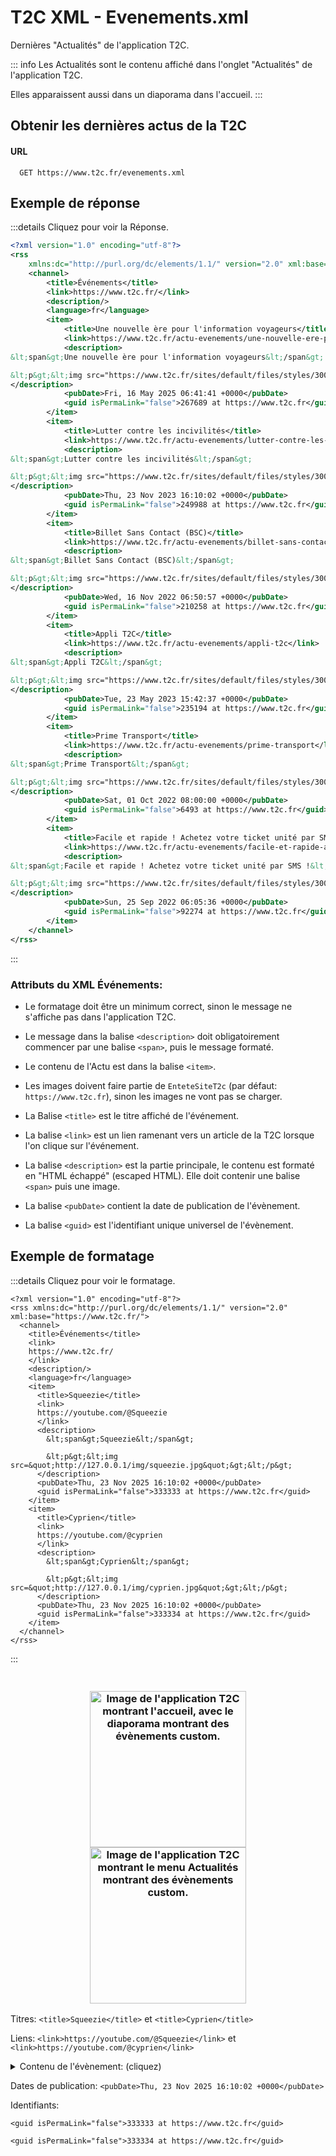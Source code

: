 # T2C XML - Evenements.xml

Dernières "Actualités" de l'application T2C.

::: info
Les Actualités sont le contenu affiché dans l'onglet "Actualités" de l'application T2C.

Elles apparaissent aussi dans un diaporama dans l'accueil.
:::

## Obtenir les dernières actus de la T2C

#### URL
```
  GET https://www.t2c.fr/evenements.xml
```

## Exemple de réponse

:::details Cliquez pour voir la Réponse.
```xml
<?xml version="1.0" encoding="utf-8"?>
<rss
	xmlns:dc="http://purl.org/dc/elements/1.1/" version="2.0" xml:base="https://www.t2c.fr/">
	<channel>
		<title>Événements</title>
		<link>https://www.t2c.fr/</link>
		<description/>
		<language>fr</language>
		<item>
			<title>Une nouvelle ère pour l'information voyageurs</title>
			<link>https://www.t2c.fr/actu-evenements/une-nouvelle-ere-pour-linformation-voyageurs</link>
			<description>
&lt;span&gt;Une nouvelle ère pour l'information voyageurs&lt;/span&gt;

&lt;p&gt;&lt;img src="https://www.t2c.fr/sites/default/files/styles/300/public/2025-05/VISUEL_FLIRT_APPLI_1600X900PX.jpg?itok=rCGtFTyQ" alt="Une nouvelle ère pour l'information voyageurs" title="Une nouvelle ère pour l'information voyageurs"&gt;&lt;/p&gt;
</description>
			<pubDate>Fri, 16 May 2025 06:41:41 +0000</pubDate>
			<guid isPermaLink="false">267689 at https://www.t2c.fr</guid>
		</item>
		<item>
			<title>Lutter contre les incivilités</title>
			<link>https://www.t2c.fr/actu-evenements/lutter-contre-les-incivilites-0</link>
			<description>
&lt;span&gt;Lutter contre les incivilités&lt;/span&gt;

&lt;p&gt;&lt;img src="https://www.t2c.fr/sites/default/files/styles/300/public/2023-11/V1_T2C_VISUEL_INCIVILITES_CONTROLEUSE_1600X900PX.jpg?itok=TxNyOeMM" alt="Lutter contre les incivilités" title="Lutter contre les incivilités"&gt;&lt;/p&gt;
</description>
			<pubDate>Thu, 23 Nov 2023 16:10:02 +0000</pubDate>
			<guid isPermaLink="false">249988 at https://www.t2c.fr</guid>
		</item>
		<item>
			<title>Billet Sans Contact (BSC)</title>
			<link>https://www.t2c.fr/actu-evenements/billet-sans-contact-bsc</link>
			<description>
&lt;span&gt;Billet Sans Contact (BSC)&lt;/span&gt;

&lt;p&gt;&lt;img src="https://www.t2c.fr/sites/default/files/styles/300/public/2022-10/bsc-1600X900_0.jpg?itok=HbTFuq6q" alt="Billet Sans Contact (BSC)" title="Billet Sans Contact (BSC)"&gt;&lt;/p&gt;
</description>
			<pubDate>Wed, 16 Nov 2022 06:50:57 +0000</pubDate>
			<guid isPermaLink="false">210258 at https://www.t2c.fr</guid>
		</item>
		<item>
			<title>Appli T2C</title>
			<link>https://www.t2c.fr/actu-evenements/appli-t2c</link>
			<description>
&lt;span&gt;Appli T2C&lt;/span&gt;

&lt;p&gt;&lt;img src="https://www.t2c.fr/sites/default/files/styles/300/public/2023-05/Ev%C3%A9nement_Appli_1600X900PX.jpg?itok=UCV_C0gu" alt="Appli T2C" title="Appli T2C"&gt;&lt;/p&gt;
</description>
			<pubDate>Tue, 23 May 2023 15:42:37 +0000</pubDate>
			<guid isPermaLink="false">235194 at https://www.t2c.fr</guid>
		</item>
		<item>
			<title>Prime Transport</title>
			<link>https://www.t2c.fr/actu-evenements/prime-transport</link>
			<description>
&lt;span&gt;Prime Transport&lt;/span&gt;

&lt;p&gt;&lt;img src="https://www.t2c.fr/sites/default/files/styles/300/public/2022-05/T2C_PUB_PRIME_TRANSPORT_1600X900.jpg?itok=Bbe7IxwD" alt="Prime Transport" title="Prime Transport"&gt;&lt;/p&gt;
</description>
			<pubDate>Sat, 01 Oct 2022 08:00:00 +0000</pubDate>
			<guid isPermaLink="false">6493 at https://www.t2c.fr</guid>
		</item>
		<item>
			<title>Facile et rapide ! Achetez votre ticket unité par SMS !</title>
			<link>https://www.t2c.fr/actu-evenements/facile-et-rapide-achetez-votre-ticket-unite-par-sms</link>
			<description>
&lt;span&gt;Facile et rapide ! Achetez votre ticket unité par SMS !&lt;/span&gt;

&lt;p&gt;&lt;img src="https://www.t2c.fr/sites/default/files/styles/300/public/2020-09/Evenement_SMS_TICKET_1600x900.jpg?itok=3Zwquuoo" alt="Facile et rapide ! Achetez votre ticket unité par SMS !" title="Facile et rapide ! Achetez votre ticket unité par SMS !"&gt;&lt;/p&gt;
</description>
			<pubDate>Sun, 25 Sep 2022 06:05:36 +0000</pubDate>
			<guid isPermaLink="false">92274 at https://www.t2c.fr</guid>
		</item>
	</channel>
</rss>

```
:::

### Attributs du XML Événements:

* Le formatage doit être un minimum correct, sinon le message ne s'affiche pas dans l'application T2C.
* Le message dans la balise `<description>` doit obligatoirement commencer par une balise `<span>`, puis le message formaté.
* Le contenu de l'Actu est dans la balise `<item>`.
* Les images doivent faire partie de `EnteteSiteT2c` (par défaut: `https://www.t2c.fr`), sinon les images ne vont pas se charger.

* La Balise `<title>` est le titre affiché de l'événement.
* La balise `<link>` est un lien ramenant vers un article de la T2C lorsque l'on clique sur l'événement.
* La balise `<description>` est la partie principale, le contenu est formaté en "HTML échappé" (escaped HTML). Elle doit contenir une balise `<span>` puis une image.
* La balise `<pubDate>` contient la date de publication de l'évènement.
* La balise `<guid>` est l'identifiant unique universel de l'évènement.

## Exemple de formatage
:::details Cliquez pour voir le formatage.

```xml{10-35}
<?xml version="1.0" encoding="utf-8"?>
<rss xmlns:dc="http://purl.org/dc/elements/1.1/" version="2.0" xml:base="https://www.t2c.fr/">
  <channel>
    <title>Événements</title>
    <link>
    https://www.t2c.fr/
    </link>
    <description/>
    <language>fr</language>
    <item>
      <title>Squeezie</title>
      <link>
      https://youtube.com/@Squeezie
      </link>
      <description>
        &lt;span&gt;Squeezie&lt;/span&gt;

        &lt;p&gt;&lt;img src=&quot;http://127.0.0.1/img/squeezie.jpg&quot;&gt;&lt;/p&gt;
      </description>
      <pubDate>Thu, 23 Nov 2025 16:10:02 +0000</pubDate>
      <guid isPermaLink="false">333333 at https://www.t2c.fr</guid>
    </item>
    <item>
      <title>Cyprien</title>
      <link>
      https://youtube.com/@cyprien
      </link>
      <description>
        &lt;span&gt;Cyprien&lt;/span&gt;

        &lt;p&gt;&lt;img src=&quot;http://127.0.0.1/img/cyprien.jpg&quot;&gt;&lt;/p&gt;
      </description>
      <pubDate>Thu, 23 Nov 2025 16:10:02 +0000</pubDate>
      <guid isPermaLink="false">333334 at https://www.t2c.fr</guid>
    </item>
  </channel>
</rss>

```
:::

<h3 align="center">
  <br>
  <img src="/evenement_exemple1.png" width="250px" alt="Image de l'application T2C montrant l'accueil, avec le diaporama montrant des évènements custom."/>
  <br>
  <img src="/evenement_exemple2.png" width="250px" alt="Image de l'application T2C montrant le menu Actualités montrant des évènements custom."/>
</h3>

Titres: `<title>Squeezie</title>` et `<title>Cyprien</title>`

Liens: `<link>https://youtube.com/@Squeezie</link>` et `<link>https://youtube.com/@cyprien</link>`

<details>
  <summary>Contenu de l'évènement: (cliquez)</summary>

::: info Contenu (formaté en "HTML Échappé"):
```xml
<description>
&lt;span&gt;Squeezie&lt;/span&gt;

&lt;p&gt;&lt;img src=&quot;http://127.0.0.1/img/squeezie.jpg&quot;&gt;&lt;/p&gt;
</description>
```
:::

:::info Contenu (formaté en HTML Classique):
```html
<description>
<span>Squeezie</span>

<p><img src="http://127.0.0.1/img/squeezie.png"></p>
</description>
```
:::

</details>

Dates de publication: `<pubDate>Thu, 23 Nov 2025 16:10:02 +0000</pubDate>`

Identifiants:

`<guid isPermaLink="false">333333 at https://www.t2c.fr</guid>`

`<guid isPermaLink="false">333334 at https://www.t2c.fr</guid>`
